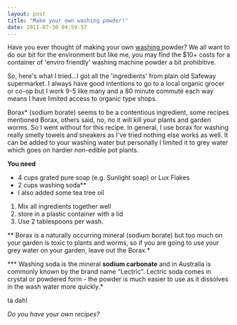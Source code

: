 ```yaml
---
layout: post
title: "Make your own washing powder!"
date: 2011-07-30 04:59:57
---
```


Have you ever thought of making your own [washing ][1]powder? We all want to do our bit for the environment but like me, you may find the $10+ costs for a container of 'enviro friendly' washing machine powder a bit prohibitive.

 [1]: http://www.toploadingwashingmachines.co.uk/

So, here's what I tried...I got all the 'ingredients' from plain old Safeway supermarket. I always have good intentions to go to a local organic grocer or co-op but I work 9-5 like many and a 80 minute commute each way means I have limited access to organic type shops.

Borax* (sodium borate) seems to be a contentious ingredient, some recipes mentioned Borax, others said, no, no it will kill your plants and garden worms. So I went without for this recipe. In general, I use borax for washing really smelly towels and sneakers as I've tried nothing else works as well. It can be added to your washing water but personally I limited it to grey water which goes on hardier non-edible pot plants.

**You need**

*   4 cups grated pure soap (e.g. Sunlight soap) or Lux Flakes
*   2 cups washing soda**
*   I also added some tea tree oil

1.  Mix all ingredients together well
2.  store in a plastic container with a lid
3.  Use 2 tablespoons per wash.

** Borax is a naturally occurring mineral (sodium borate) but too much on your garden is toxic to plants and worms, so if you are going to use your grey water on your garden, leave out the Borax.*

*** Washing soda is the mineral **sodium carbonate** and in Australia is commonly known by the brand name "Lectric". Lectric soda comes in crystal or powdered form - the powder is much easier to use as it dissolves in the wash water more quickly.*

ta dah!

*Do you have your own recipes?*

 